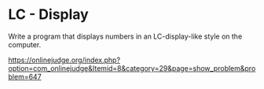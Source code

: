 # LC - Display
Write a program that displays numbers in an LC-display-like style on the computer.

https://onlinejudge.org/index.php?option=com_onlinejudge&Itemid=8&category=29&page=show_problem&problem=647
